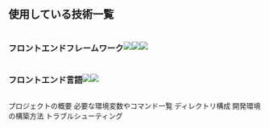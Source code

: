<h2>使用している技術一覧</h2>
<div style="display:flex; align-items:center;">
  <h3>フロントエンドフレームワーク</h3>
  <img src="https://img.shields.io/badge/-Ejs-B4CA65.svg?logo=ejs&style=for-the-badge&logoColor=white">
  <img src="https://img.shields.io/badge/-Node.js-339933.svg?logo=node.js&style=for-the-badge&logoColor=white">
  <img src="https://img.shields.io/badge/-express-339933.svg?logo=node.js&style=plastic">
</div>
<div style="display:flex; align-items:center;">
  <h3>フロントエンド言語</h3>
  <img src="https://img.shields.io/badge/-JavaScript-F7DF1E.svg?logo=JavaScript&style=for-the-badge&logoColor=white">
  <img src="https://img.shields.io/badge/-HTML5-E34F26.svg?logo=HTML5&style=for-the-badge&logoColor=white">
</div>

プロジェクトの概要
必要な環境変数やコマンド一覧
ディレクトリ構成
開発環境の構築方法
トラブルシューティング
